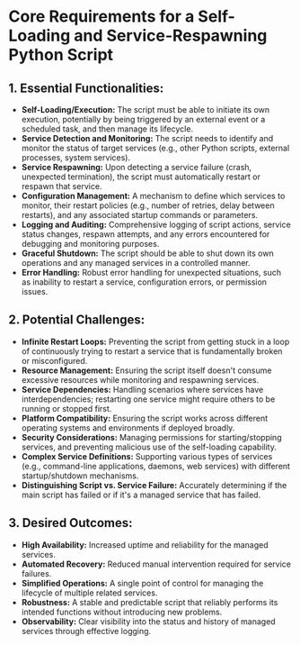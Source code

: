 # Core Requirements for a Self-Loading and Service-Respawning Python Script

## 1. Essential Functionalities:

*   **Self-Loading/Execution:** The script must be able to initiate its own execution, potentially by being triggered by an external event or a scheduled task, and then manage its lifecycle.
*   **Service Detection and Monitoring:** The script needs to identify and monitor the status of target services (e.g., other Python scripts, external processes, system services).
*   **Service Respawning:** Upon detecting a service failure (crash, unexpected termination), the script must automatically restart or respawn that service.
*   **Configuration Management:** A mechanism to define which services to monitor, their restart policies (e.g., number of retries, delay between restarts), and any associated startup commands or parameters.
*   **Logging and Auditing:** Comprehensive logging of script actions, service status changes, respawn attempts, and any errors encountered for debugging and monitoring purposes.
*   **Graceful Shutdown:** The script should be able to shut down its own operations and any managed services in a controlled manner.
*   **Error Handling:** Robust error handling for unexpected situations, such as inability to restart a service, configuration errors, or permission issues.

## 2. Potential Challenges:

*   **Infinite Restart Loops:** Preventing the script from getting stuck in a loop of continuously trying to restart a service that is fundamentally broken or misconfigured.
*   **Resource Management:** Ensuring the script itself doesn't consume excessive resources while monitoring and respawning services.
*   **Service Dependencies:** Handling scenarios where services have interdependencies; restarting one service might require others to be running or stopped first.
*   **Platform Compatibility:** Ensuring the script works across different operating systems and environments if deployed broadly.
*   **Security Considerations:** Managing permissions for starting/stopping services, and preventing malicious use of the self-loading capability.
*   **Complex Service Definitions:** Supporting various types of services (e.g., command-line applications, daemons, web services) with different startup/shutdown mechanisms.
*   **Distinguishing Script vs. Service Failure:** Accurately determining if the main script has failed or if it's a managed service that has failed.

## 3. Desired Outcomes:

*   **High Availability:** Increased uptime and reliability for the managed services.
*   **Automated Recovery:** Reduced manual intervention required for service failures.
*   **Simplified Operations:** A single point of control for managing the lifecycle of multiple related services.
*   **Robustness:** A stable and predictable script that reliably performs its intended functions without introducing new problems.
*   **Observability:** Clear visibility into the status and history of managed services through effective logging.